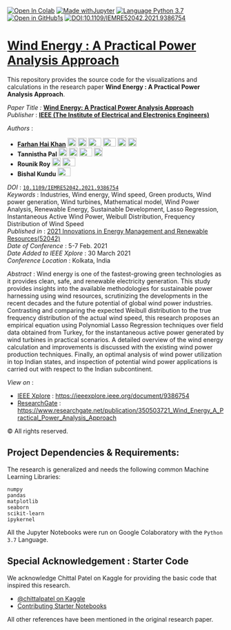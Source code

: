 [![Open In Colab](https://colab.research.google.com/assets/colab-badge.svg)](https://colab.research.google.com/github/khanfarhan10/wind_analysis)
[![Made withJupyter](https://img.shields.io/badge/Made%20with-Jupyter-orange?style=plastic&logo=Jupyter)](https://jupyter.org/try)
[![Language Python 3.7](https://img.shields.io/badge/Language-Python%203.7-red?style=plastic&logo=Python)](https://www.python.org/)
[![Open in GitHub1s](https://img.shields.io/badge/View%20Code%20Online-VSCode%20GitHub1s-green?style=plastic&logo=visual-studio-code)](https://github1s.com/khanfarhan10/wind_analysis)
[![DOI:10.1109/IEMRE52042.2021.9386754](https://zenodo.org/badge/DOI/10.1109/IEMRE52042.2021.9386754.svg)](https://doi.org/10.1109/IEMRE52042.2021.9386754)
# [Wind Energy : A Practical Power Analysis Approach](https://ieeexplore.ieee.org/document/9386754 )

This repository provides the source code for the visualizations and calculations in the research paper **Wind Energy : A Practical Power Analysis Approach**.

_Paper Title :_ [**Wind Energy: A Practical Power Analysis Approach**](https://ieeexplore.ieee.org/document/9386754)  
_Publisher_ : [**IEEE (The Institute of Electrical and Electronics Engineers)**](https://www.ieee.org/)   

_Authors_ : 
- [**Farhan Hai Khan**](https://khanfarhan10.github.io/) 
<a href="https://orcid.org/0000-0001-9854-760X"><img src="https://upload.wikimedia.org/wikipedia/commons/0/06/ORCID_iD.svg" alt="ORCid" width="20" height="20"></a> 
<a href="https://www.linkedin.com/in/fkpro/"><img src="https://180dc.org/wp-content/uploads/2020/01/Linkedin-logo-1-550x550-300x300.png" alt="LinkedIn" width="20" height="20"></a> 
<a href="mailto:njrfarhandasilva10@gmail.com"><img src="https://1000logos.net/wp-content/uploads/2018/05/Gmail-logo.png" alt="GMail" width="30" height="20"></a>
<a href="mailto:khanfarhanpro@gmail.com"><img src="http://clipart-library.com/images/6cyoLaA9i.png" alt="Mail" width="30" height="20"></a>
<a href="https://github.com/khanfarhan10"><img src="https://www.iconsdb.com/icons/preview/white/github-11-xxl.png" alt="GitHub" width="20" height="20"></a>
<a href="https://www.researchgate.net/profile/Farhan-Hai-Khan"><img src="https://media.glassdoor.com/sql/526840/researchgate-squarelogo-1488811667083.png" alt="ResearchGate" width="20" height="20"></a>
- **Tannistha Pal** 
<a href="https://orcid.org/0000-0001-8292-3412"><img src="https://upload.wikimedia.org/wikipedia/commons/0/06/ORCID_iD.svg" alt="ORCid" width="20" height="20"></a>
<a href="https://www.linkedin.com/in/paltannistha/"><img src="https://180dc.org/wp-content/uploads/2020/01/Linkedin-logo-1-550x550-300x300.png" alt="LinkedIn" width="20" height="20"></a> 
<a href="mailto:paltannistha@gmail.com"><img src="https://1000logos.net/wp-content/uploads/2018/05/Gmail-logo.png" alt="GMail" width="30" height="20"></a>
<a href="https://github.com/paltannistha"><img src="https://www.iconsdb.com/icons/preview/white/github-11-xxl.png" alt="GitHub" width="20" height="20"></a>
- **Rounik Roy**
<a href="https://www.linkedin.com/in/ro-rounik/"><img src="https://180dc.org/wp-content/uploads/2020/01/Linkedin-logo-1-550x550-300x300.png" alt="LinkedIn" width="20" height="20"></a> 
<a href="mailto:rounikroy72@gmail.com"><img src="https://1000logos.net/wp-content/uploads/2018/05/Gmail-logo.png" alt="GMail" width="30" height="20"></a>
- **Bishal Kundu**
<a href="mailto:kundubishal1404@gmail.com"><img src="https://1000logos.net/wp-content/uploads/2018/05/Gmail-logo.png" alt="GMail" width="30" height="20"></a>  

_DOI_ : [`10.1109/IEMRE52042.2021.9386754`](https://doi.org/10.1109/IEMRE52042.2021.9386754)  
_Keywords_ :  Industries, Wind energy, Wind speed, Green products, Wind power generation, Wind turbines, Mathematical model, Wind Power Analysis, Renewable Energy, Sustainable Development, Lasso Regression, Instantaneous Active Wind Power, Weibull Distribution, Frequency Distribution of Wind Speed  
_Published in_ : [2021 Innovations in Energy Management and Renewable Resources(52042)](https://ieeexplore.ieee.org/xpl/conhome/9386328/proceeding)  
_Date of Conference_ : 5-7 Feb. 2021  
_Date Added to IEEE Xplore_ : 30 March 2021  
_Conference Location_ : Kolkata, India  

_Abstract_ : Wind energy is one of the fastest-growing green technologies as it provides clean, safe, and renewable electricity generation. This study provides insights into the available methodologies for sustainable power harnessing using wind resources, scrutinizing the developments in the recent decades and the future potential of global wind power industries. Contrasting and comparing the expected Weibull distribution to the true frequency distribution of the actual wind speed, this research proposes an empirical equation using Polynomial Lasso Regression techniques over field data obtained from Turkey, for the instantaneous active power generated by wind turbines in practical scenarios. A detailed overview of the wind energy calculation and improvements is discussed with the existing wind power production techniques. Finally, an optimal analysis of wind power utilization in top Indian states, and inspection of potential wind power applications is carried out with respect to the Indian subcontinent.  

_View on_ :
- [IEEE Xplore](https://ieeexplore.ieee.org/) : https://ieeexplore.ieee.org/document/9386754  
- [ResearchGate](https://www.researchgate.net/) : https://www.researchgate.net/publication/350503721_Wind_Energy_A_Practical_Power_Analysis_Approach  

© All rights reserved.

## Project Dependencies & Requirements:

The research is generalized and needs the following common Machine Learning Libraries:

```
numpy
pandas
matplotlib
seaborn
scikit-learn
ipykernel
```

All the Jupyter Notebooks were run on Google Colaboratory with the `Python 3.7` Language.


## Special Acknowledgement : Starter Code
We acknowledge Chittal Patel on Kaggle for providing the basic code that inspired this research.

- [@chittalpatel on Kaggle](https://www.kaggle.com/chittalpatel)  
- [Contributing Starter Notebooks](https://www.kaggle.com/chittalpatel/wind-turbine-power-analysis)  

All other references have been mentioned in the original research paper.
